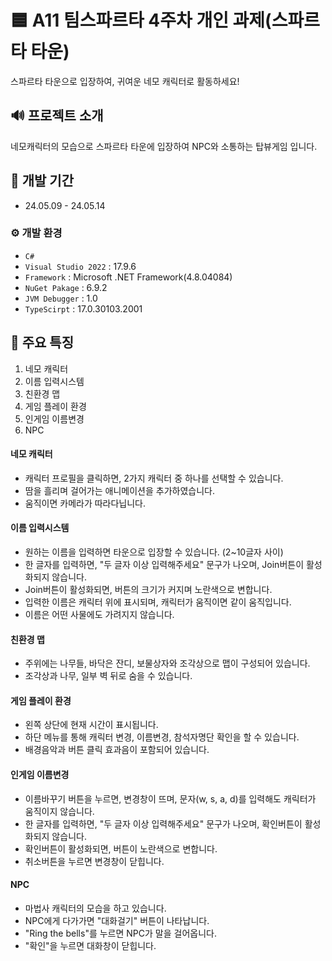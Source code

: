 # 🟦 A11 팀스파르타 4주차 개인 과제(스파르타 타운)
스파르타 타운으로 입장하여, 귀여운 네모 캐릭터로 활동하세요!

## 🔊 프로젝트 소개
네모캐릭터의 모습으로 스파르타 타운에 입장하여 NPC와 소통하는 탑뷰게임 입니다.
<br>

## 📅 개발 기간
* 24.05.09 - 24.05.14

### ⚙️ 개발 환경
- `C#`
- `Visual Studio 2022` : 17.9.6
- `Framework` : Microsoft .NET Framework(4.8.04084)
- `NuGet Pakage` : 6.9.2
- `JVM Debugger` : 1.0
- `TypeScirpt` : 17.0.30103.2001

## 🌟 주요 특징
1. 네모 캐릭터
2. 이름 입력시스템
3. 친환경 맵
4. 게임 플레이 환경
5. 인게임 이름변경
6. NPC
#### 네모 캐릭터
- 캐릭터 프로필을 클릭하면, 2가지 캐릭터 중 하나를 선택할 수 있습니다.
- 땀을 흘리며 걸어가는 애니메이션을 추가하였습니다.
- 움직이면 카메라가 따라다닙니다.
#### 이름 입력시스템
- 원하는 이름을 입력하면 타운으로 입장할 수 있습니다. (2~10글자 사이)
- 한 글자를 입력하면, "두 글자 이상 입력해주세요" 문구가 나오며, Join버튼이 활성화되지 않습니다.
- Join버튼이 활성화되면, 버튼의 크기가 커지며 노란색으로 변합니다.
- 입력한 이름은 캐릭터 위에 표시되며, 캐릭터가 움직이면 같이 움직입니다.
- 이름은 어떤 사물에도 가려지지 않습니다.
#### 친환경 맵
- 주위에는 나무들, 바닥은 잔디, 보물상자와 조각상으로 맵이 구성되어 있습니다.
- 조각상과 나무, 일부 벽 뒤로 숨을 수 있습니다.
#### 게임 플레이 환경
- 왼쪽 상단에 현재 시간이 표시됩니다.
- 하단 메뉴를 통해 캐릭터 변경, 이름변경, 참석자명단 확인을 할 수 있습니다.
- 배경음악과 버튼 클릭 효과음이 포함되어 있습니다.
#### 인게임 이름변경
- 이름바꾸기 버튼을 누르면, 변경창이 뜨며, 문자(w, s, a, d)를 입력해도 캐릭터가 움직이지 않습니다.
- 한 글자를 입력하면, "두 글자 이상 입력해주세요" 문구가 나오며, 확인버튼이 활성화되지 않습니다.
- 확인버튼이 활성화되면, 버튼이 노란색으로 변합니다.
- 취소버튼을 누르면 변경창이 닫힙니다.
#### NPC
- 마법사 캐릭터의 모습을 하고 있습니다.
- NPC에게 다가가면 "대화걸기" 버튼이 나타납니다.
- "Ring the bells"를 누르면 NPC가 말을 걸어옵니다.
- "확인"을 누르면 대화창이 닫힙니다.
